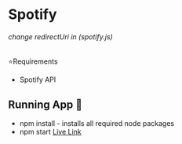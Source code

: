 #	Spotify 
######	change redirectUri in (spotify.js)
⭐Requirements 

 - Spotify API

Running App 🚀
-
-	npm install - installs all required node packages 
-	npm start
[Live Link](https://spotify-1c4e7.web.app/)